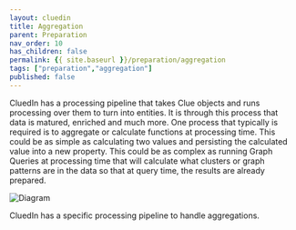 ```yaml
---
layout: cluedin
title: Aggregation
parent: Preparation
nav_order: 10
has_children: false
permalink: {{ site.baseurl }}/preparation/aggregation
tags: ["preparation","aggregation"]
published: false
---
```


CluedIn has a processing pipeline that takes Clue objects and runs processing over them to turn into entities. It is through this process that data is matured, enriched and much more. One process that typically is required is to aggregate or calculate functions at processing time. This could be as simple as calculating two values and persisting the calculated value into a new property. This could be as complex as running Graph Queries at processing time that will calculate what clusters or graph patterns are in the data so that at query time, the results are already prepared. 

![Diagram](../assets/images/preparation/intro-aggregation.png)

CluedIn has a specific processing pipeline to handle aggregations. 